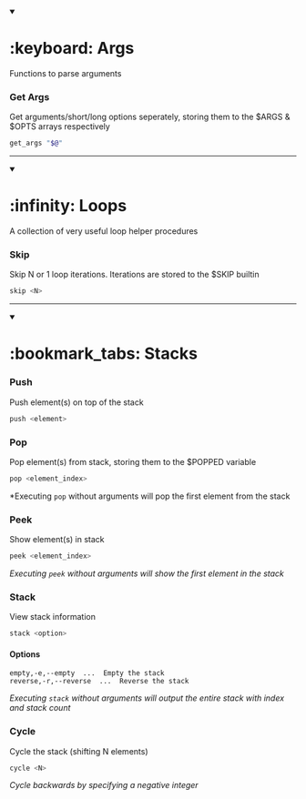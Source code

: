 <details open><summary><h1>:keyboard: Args</h1></summary>

Functions to parse arguments

### Get Args
Get arguments/short/long options seperately, storing them to the $ARGS & $OPTS arrays respectively
```bash
get_args "$@"
```
---
</details>

<details open><summary><h1>:infinity: Loops</h1></summary>

A collection of very useful loop helper procedures

### Skip
Skip N or 1 loop iterations. Iterations are stored to the $SKIP builtin
```bash
skip <N>
```
---
</details>


<details open><summary><h1>:bookmark_tabs: Stacks</h1></summary>

### Push
Push element(s) on top of the stack
```bash
push <element>
```

### Pop
Pop element(s) from stack, storing them to the $POPPED variable
```bash
pop <element_index>
```

*Executing `pop` without arguments will pop the first element from the stack

### Peek
Show element(s) in stack
```bash
peek <element_index>
```

*Executing `peek` without arguments will show the first element in the stack*

### Stack
View stack information
```bash
stack <option>
```

#### Options
```
empty,-e,--empty  ...  Empty the stack
reverse,-r,--reverse  ...  Reverse the stack
```

*Executing `stack` without arguments will output the entire stack with index and stack count*

### Cycle
Cycle the stack (shifting N elements)
```bash
cycle <N>
```

*Cycle backwards by specifying a negative integer*
</details>
